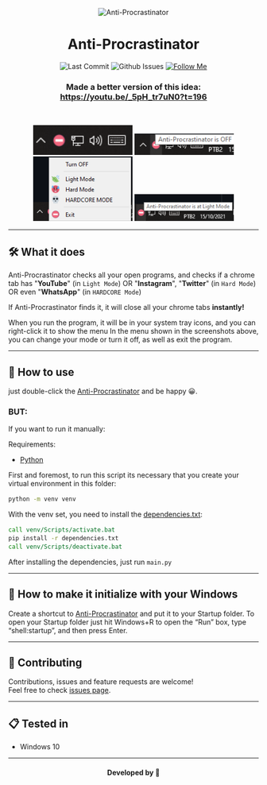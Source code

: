 <div align="center">
  <p>
    <img alt="Anti-Procrastinator" src="./assets/icon.ico" />
  </p>

  # Anti-Procrastinator


<p>
  <img alt="Last Commit" src="https://img.shields.io/github/last-commit/abacaxiguy/antiprocrastinator" />
  <img alt="Github Issues" src="https://img.shields.io/github/issues/abacaxiguy/antiprocrastinator" />
  <a href="https://github.com/abacaxiguy" target="_blank"><img alt="Follow Me" src="https://img.shields.io/github/followers/abacaxiguy.svg?style=social&label=Follow&maxAge=2592000" /></a>
</p>

### Made a better version of this idea: https://youtu.be/_5pH_tr7uN0?t=196

<br>

<p>
  <img src="./assets/Screenshot_1.png" width="200"/>
  <img src="./assets/Screenshot_2.png" width="200"/>
  <img src="./assets/Screenshot_3.png" width="200"/>
  <img src="./assets/Screenshot_4.png" width="200"/>
</p>
  
</div>

---

## 🛠 What it does

Anti-Procrastinator checks all your open programs, and checks if a chrome tab has "<b>YouTube</b>" (in `Light Mode`) OR "<b>Instagram</b>", "<b>Twitter</b>" (in `Hard Mode`) OR even "<b>WhatsApp</b>" (in `HARDCORE Mode`)

If Anti-Procrastinator finds it, it will close all your chrome tabs <b>instantly!</b>

When you run the program, it will be in your system tray icons, and you can right-click it to show the menu
In the menu shown in the screenshots above, you can change your mode or turn it off, as well as exit the program.

---

## 🤔 How to use

just double-click the [Anti-Procrastinator](./Anti-Procrastinator.exe) and be happy 😀.

### BUT:

If you want to run it manually:

Requirements:

-   [Python](https://www.python.org/)

First and foremost, to run this script its necessary that you create your virtual environment in this folder:

```bat
python -m venv venv
```

With the venv set, you need to install the [dependencies.txt](/dependencies.txt):

```bat
call venv/Scripts/activate.bat
pip install -r dependencies.txt
call venv/Scripts/deactivate.bat
```

After installing the dependencies, just run `main.py`

---

## 🚀 How to make it initialize with your Windows

Create a shortcut to [Anti-Procrastinator](./Anti-Procrastinator.exe) and put it to your Startup folder. To open your Startup folder just hit Windows+R to open the “Run” box, type “shell:startup”, and then press Enter.

---

## 🤝 Contributing

Contributions, issues and feature requests are welcome!<br />Feel free to check [issues page](https://github.com/abacaxiguy/antiprocrastinator/issues).

---

## 📋 Tested in

-   Windows 10

---

<h4  align="center">Developed by 🍍</h4>
